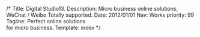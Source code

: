 /*
Title: Digital Studio13.
Description: Micro business online solutions, WeChat / Weibo Totally supported.
Date: 2012/01/01
Nav: Works
priority: 99
Tagline: Perfect online solutions <br>for micro business.
Template: index
*/